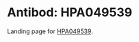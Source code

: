 # Antibod: HPA049539


    


Landing page for [HPA049539](http://www.proteinatlas.org/search/HPA049539).
